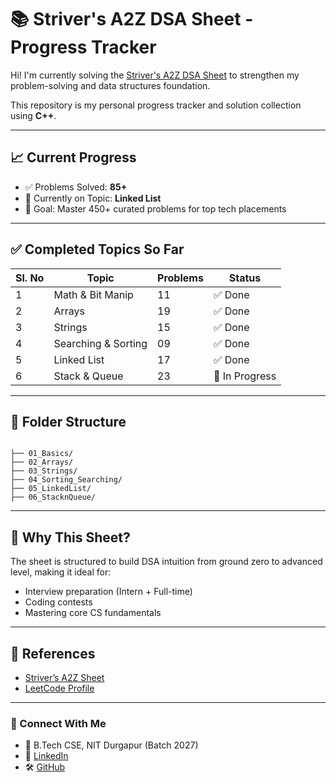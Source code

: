 # 📚 Striver's A2Z DSA Sheet - Progress Tracker

Hi! I'm currently solving the [Striver's A2Z DSA Sheet](https://takeuforward.org/strivers-a2z-dsa-course/strivers-a2z-dsa-course-sheet-2) to strengthen my problem-solving and data structures foundation.

This repository is my personal progress tracker and solution collection using **C++**.

---

## 📈 Current Progress

- ✅ Problems Solved: **85+**
- 🧠 Currently on Topic: **Linked List**
- 🎯 Goal: Master 450+ curated problems for top tech placements

---

## ✅ Completed Topics So Far

| Sl. No | Topic                         | Problems | Status         |
|--------|-------------------------------|----------|----------------|
| 1      | Math & Bit Manip              | 11       | ✅ Done         |
| 2      | Arrays                        | 19       | ✅ Done         |
| 3      | Strings                       | 15       | ✅ Done         |
| 4      | Searching & Sorting           | 09       | ✅ Done         |
| 5      | Linked List                   | 17       | ✅ Done         |
| 6      | Stack & Queue                 | 23       | 🔄 In Progress  |

---

## 📂 Folder Structure

```

├── 01_Basics/
├── 02_Arrays/
├── 03_Strings/
├── 04_Sorting_Searching/
├── 05_LinkedList/
├── 06_StacknQueue/
```

---

## 🚀 Why This Sheet?

The sheet is structured to build DSA intuition from ground zero to advanced level, making it ideal for:
- Interview preparation (Intern + Full-time)
- Coding contests
- Mastering core CS fundamentals

---

## 🧾 References

- [Striver’s A2Z Sheet](https://takeuforward.org/interviews/strivers-sde-sheet-top-coding-interview-problems/)
- [LeetCode Profile](https://leetcode.com/u/charrann__/)
  

---

### 💬 Connect With Me

- 📍 B.Tech CSE, NIT Durgapur (Batch 2027)
- 🔗 [LinkedIn](https://linkedin.com/in/saicharannethi93816)
- 🛠️ [GitHub](https://github.com/charrann12)
